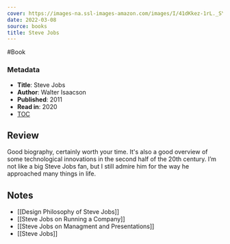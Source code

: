 ```yaml
---
cover: https://images-na.ssl-images-amazon.com/images/I/41dKkez-1rL._SY291_BO1,204,203,200_QL40_FMwebp_.jpg
date: 2022-03-08
source: books
title: Steve Jobs
---
```

#Book 

### Metadata
- **Title**: Steve Jobs
- **Author**: Walter Isaacson
- **Published**: 2011
- **Read in**: 2020
- [TOC](https://library.villanova.edu/Find/Record/1339444/TOC)

## Review

Good biography, certainly worth your time. It's also a good overview of some technological innovations in the second half of the 20th century. I’m not like a big Steve Jobs fan, but I still admire him for the way he approached many things in life.

## Notes
- [[Design Philosophy of Steve Jobs]]
- [[Steve Jobs on Running a Company]]
- [[Steve Jobs on Managment and Presentations]]
- [[Steve Jobs]]